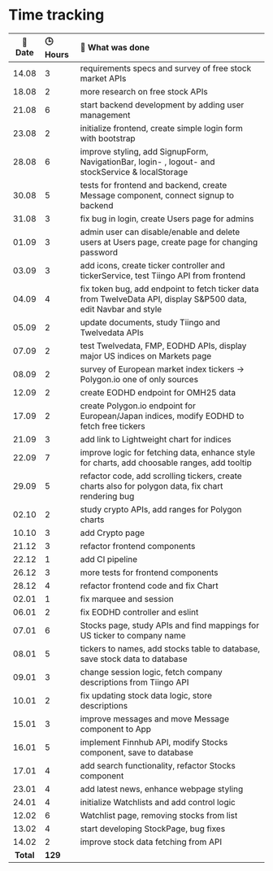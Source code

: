 # Time tracking

| :calendar: Date  | :clock3: Hours | :memo: What was done |
| :-----: | :--- | :----- |
| 14.08 | 3    | requirements specs and survey of free stock market APIs |
| 18.08 | 2    | more research on free stock APIs |
| 21.08 | 6    | start backend development by adding user management |
| 23.08 | 2    | initialize frontend, create simple login form with bootstrap |
| 28.08 | 6    | improve styling, add SignupForm, NavigationBar, login- , logout- and stockService & localStorage|
| 30.08 | 5    | tests for frontend and backend, create Message component, connect signup to backend |
| 31.08 | 3    | fix bug in login, create Users page for admins |
| 01.09 | 3    | admin user can disable/enable and delete users at Users page, create page for changing password |
| 03.09 | 3    | add icons, create ticker controller and tickerService, test Tiingo API from frontend |
| 04.09 | 4    | fix token bug, add endpoint to fetch ticker data from TwelveData API, display S&P500 data, edit Navbar and style |
| 05.09 | 2    | update documents, study Tiingo and Twelvedata APIs |
| 07.09 | 2    | test Twelvedata, FMP, EODHD APIs, display major US indices on Markets page |
| 08.09 | 2    | survey of European market index tickers -> Polygon.io one of only sources |
| 12.09 | 2    | create EODHD endpoint for OMH25 data |
| 17.09 | 2    | create Polygon.io endpoint for European/Japan indices, modify EODHD to fetch free tickers |
| 21.09 | 3    | add link to Lightweight chart for indices |
| 22.09 | 7    | improve logic for fetching data, enhance style for charts, add choosable ranges, add tooltip |
| 29.09 | 5    | refactor code, add scrolling tickers, create charts also for polygon data, fix chart rendering bug |
| 02.10 | 2    | study crypto APIs, add ranges for Polygon charts |
| 10.10 | 3    | add Crypto page |
| 21.12 | 3    | refactor frontend components |
| 22.12 | 1    | add CI pipeline |
| 26.12 | 3    | more tests for frontend components |
| 28.12 | 4    | refactor frontend code and fix Chart |
| 02.01 | 1    | fix marquee and session |
| 06.01 | 2    | fix EODHD controller and eslint |
| 07.01 | 6    | Stocks page, study APIs and find mappings for US ticker to company name |
| 08.01 | 5    | tickers to names, add stocks table to database, save stock data to database |
| 09.01 | 3    | change session logic, fetch company descriptions from Tiingo API |
| 10.01 | 2    | fix updating stock data logic, store descriptions |
| 15.01 | 3    | improve messages and move Message component to App |
| 16.01 | 5    | implement Finnhub API, modify Stocks component, save to database |
| 17.01 | 4    | add search functionality, refactor Stocks component |
| 23.01 | 4    | add latest news, enhance webpage styling |
| 24.01 | 4    | initialize Watchlists and add control logic |
| 12.02 | 6    | Watchlist page, removing stocks from list |
| 13.02 | 4    | start developing StockPage, bug fixes |
| 14.02 | 2    | improve stock data fetching from API |
| **Total** | **129** | |
